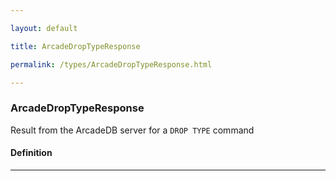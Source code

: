 ```yaml
---

layout: default

title: ArcadeDropTypeResponse

permalink: /types/ArcadeDropTypeResponse.html

---
```


### ArcadeDropTypeResponse

Result from the ArcadeDB server for a `DROP TYPE` command

#### Definition

---

